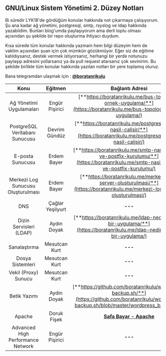 ## GNU/Linux Sistem Yönetimi 2. Düzey Notları

Bi süredir LYK18'de gördüğüm konular hakkında not çıkarmaya çalışıyorum. Şu ana kadar ağ yönetimi, postgresql, smtp, rsyslog ve ldap hakkında yazabildim. Bunları blog'umda paylaşıyorum ama derli toplu olması açısından şu şekilde bir repo oluşturma ihtiyacı duydum.

Kısa sürede tüm konular hakkında yazmam hem bilgi düzeyim hem de vaktim açısından şuan için çok mümkün gözükmüyor. Eğer siz de eğitime katıldıysanız, destek vermek istiyorsanız, herhangi bir yerde notunuzu paylaşıp adresini yollarsanız ya da pull request atarsanız çok sevinirim. Bu şekilde birlikte tüm konular hakkında yazılan notları bir yere toplamış oluruz.

Bana telegramdan ulaşmak için : [**@boratanrikulu**](https://t.me/boratanrikulu)

| Konu | Eğitmen | Bağlantı Adresi |
|:----:|:-------:|:---------------:|
| Ağ Yönetimi Uygulamaları | Engür Pişirici | [**https://boratanrikulu.me/bus-topology-ornek-uygulama/**](https://boratanrikulu.me/bus-topology-ornek-uygulama/) |
| PostgreSQL Veritabanı Sunucusu | Devrim Gündüz | [**https://boratanrikulu.me/postgresql-nedir-nasil-calisir/**](https://boratanrikulu.me/postgresql-nedir-nasil-calisir/) |
| E-posta Sunucusu | Erdem Bayer | [**https://boratanrikulu.me/smtp-nasil-calisir-ve-postfix-kurulumu/**](https://boratanrikulu.me/smtp-nasil-calisir-ve-postfix-kurulumu/) |
| Merkezi Log Sunucusu Oluşturulması | Erdem Bayer | [**https://boratanrikulu.me/merkezi-log-server-olusturulmasi/**](https://boratanrikulu.me/merkezi-log-server-olusturulmasi/) |
| DNS | Çağlar Yeşilyurt | **---** |
| Dizin Servisleri (LDAP) | Aydın Doyak | [**https://boratanrikulu.me/ldap-nedir-ornek-bir-uygulama/**](https://boratanrikulu.me/ldap-nedir-ornek-bir-uygulama/) |
| Sanalaştırma | Mesutcan Kurt | **---** |
| Dosya Sistemleri | Mesutcan Kurt | **---** |
| Vekil (Proxy) Sunucu | Mesutcan Kurt | **---** |
| Betik Yazımı | Aydın Doyak | [**https://github.com/boratanrikulu/wordpress-backup.sh/**](https://github.com/boratanrikulu/wordpress-backup.sh/blob/master/wordpress_backup.sh) |
| Apache | Doruk Fişek | [**Safa Bayar - Apache**](/katikida-bulunanlar/safa-bayar/apache/) |
| Advanced High Performance Network | Engür Pişirici | **---** |